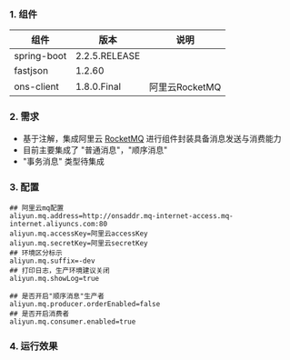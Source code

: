 ###  1. 组件
|  组件   | 版本  | 说明  |
|  ----  | ----  | ----  |
| spring-boot  | 2.2.5.RELEASE | 
| fastjson  | 1.2.60 | 
| ons-client  | 1.8.0.Final | 阿里云RocketMQ

###  2. 需求
- 基于注解，集成阿里云 [RocketMQ](https://help.aliyun.com/product/29530.html?spm=a2c4g.11174283.6.540.6d6e57937NvtK2 ) 进行组件封装具备消息发送与消费能力
- 目前主要集成了 "普通消息"，"顺序消息"
- "事务消息" 类型待集成 


###  3. 配置
```
## 阿里云mq配置
aliyun.mq.address=http://onsaddr.mq-internet-access.mq-internet.aliyuncs.com:80
aliyun.mq.accessKey=阿里云accessKey
aliyun.mq.secretKey=阿里云secretKey
## 环境区分标示
aliyun.mq.suffix=-dev
## 打印日志，生产环境建议关闭
aliyun.mq.showLog=true

## 是否开启"顺序消息"生产者
aliyun.mq.producer.orderEnabled=false
## 是否开启消费者
aliyun.mq.consumer.enabled=true
```


###  4. 运行效果


